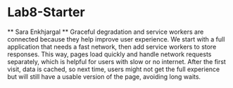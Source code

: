 # Lab8-Starter
** Sara Enkhjargal **
Graceful degradation and service workers are connected because they help improve user experience. We start with a full application that needs a fast network, then add service workers to store responses. This way, pages load quickly and handle network requests separately, which is helpful for users with slow or no internet. After the first visit, data is cached, so next time, users might not get the full experience but will still have a usable version of the page, avoiding long waits.